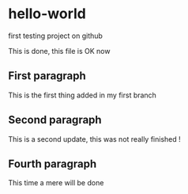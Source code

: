# hello-world
first testing project on github

This is done, this file is OK now

## First paragraph
This is the first thing added in my first branch

## Second paragraph
This is a second update, this was not really finished !

## Fourth paragraph
This time a mere will be done
